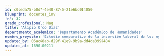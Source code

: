 ```yaml
---
id: c0ceda75-b0d7-4e40-8745-21e6bd014050
blueprint: docentes_inv
'n': 32
grado_profesional: Mag
title: 'Alipio Orco Díaz'
departamento_academico: 'Departamento Académico de Humanidades'
nombre_proyecto: 'Estudio comparativo de la inserción laboral de los egresados de Ciencia Política de las Universidades Públicas del Perú, 2022.'
updated_by: 06ac68ab-d29f-41e9-9b9a-dd4da3996484
updated_at: 1690100211
---
```

